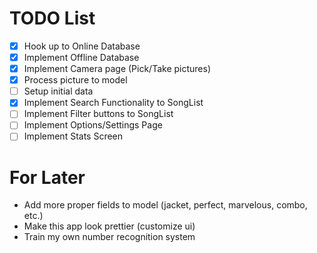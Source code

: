 # TODO List

- [x] Hook up to Online Database
- [x] Implement Offline Database
- [x] Implement Camera page (Pick/Take pictures)
- [x] Process picture to model
- [ ] Setup initial data
- [x] Implement Search Functionality to SongList
- [ ] Implement Filter buttons to SongList
- [ ] Implement Options/Settings Page
- [ ] Implement Stats Screen

# For Later
- Add more proper fields to model (jacket, perfect, marvelous, combo, etc.)
- Make this app look prettier (customize ui)
- Train my own number recognition system
